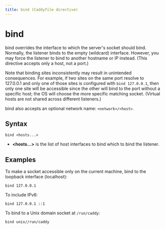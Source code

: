```yaml
---
title: bind (Caddyfile directive)
---
```


# bind

bind overrides the interface to which the server's socket should bind. Normally, the listener binds to the empty (wildcard) interface. However, you may force the listener to bind to another hostname or IP instead. (This directive accepts only a host, not a port.)

Note that binding sites inconsistently may result in unintended consequences. For example, if two sites on the same port resolve to 127.0.0.1 and only one of those sites is configured with `bind 127.0.0.1`, then only one site will be accessible since the other will bind to the port without a specific host; the OS will choose the more specific matching socket. (Virtual hosts are not shared across different listeners.)

bind also accepts an optional network name: `<network>/<host>`.


## Syntax

```caddy-d
bind <hosts...>
```

- **&lt;hosts...&gt;** is the list of host interfaces to bind which to bind the listener.


## Examples

To make a socket accessible only on the current machine, bind to the loopback interface (localhost):

```caddy-d
bind 127.0.0.1
```

To include IPv6:

```caddy-d
bind 127.0.0.1 ::1
```

To bind to a Unix domain socket at `/run/caddy`:

```caddy-d
bind unix//run/caddy
```
